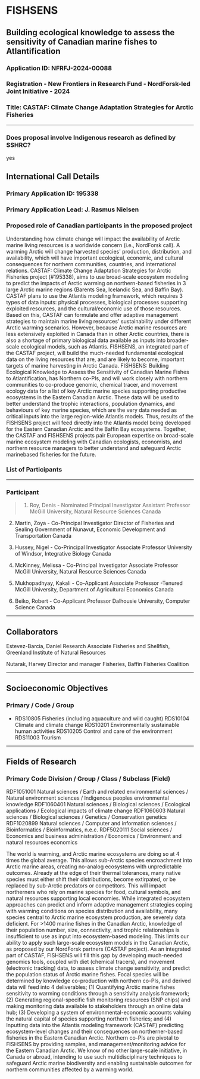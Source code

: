 # FISHSENS
## Building ecological knowledge to assess the sensitivity of Canadian marine fishes to Atlantification

### Application ID: NFRFJ-2024-00088
### Registration - New Frontiers in Research Fund - NordForsk-led Joint Initiative - 2024
### Title: CASTAF: Climate Change Adaptation Strategies for Arctic Fisheries
***
### Does proposal involve Indigenous research as defined by SSHRC?
yes

## International Call Details

### Primary Application ID: 195338
### Primary Application Lead: J. Rasmus Nielsen
### Proposed role of Canadian participants in the proposed project
Understanding how climate change will impact the availability of Arctic marine living resources is a worldwide
concern (i.e., NordForsk call). A warming Arctic will change harvested species' production, distribution, and
availability, which will have important ecological, economic, and cultural consequences for northern
communities, countries, and international relations. CASTAF: Climate Change Adaptation Strategies for Arctic
Fisheries project (#195338), aims to use broad-scale ecosystem modeling to predict the impacts of Arctic
warming on northern-based fisheries in 3 large Arctic marine regions (Barents Sea, Icelandic Sea, and Baffin
Bay). CASTAF plans to use the Atlantis modeling framework, which requires 3 types of data inputs: physical
processes, biological processes supporting exploited resources, and the cultural/economic use of those
resources. Based on this, CASTAF can formulate and offer adaptive management strategies to maintain marine
living resources' sustainability under different Arctic warming scenarios. However, because Arctic marine
resources are less extensively exploited in Canada than in other Arctic countries, there is also a shortage of
primary biological data available as inputs into broader-scale ecological models, such as Atlantis. FISHSENS, an
integrated part of the CASTAF project, will build the much-needed fundamental ecological data on the living
resources that are, and are likely to become, important targets of marine harvesting in Arctic Canada.
FISHSENS: Building Ecological Knowledge to Assess the Sensitivity of Canadian Marine Fishes to Atlantification,
has Northern co-PIs, and will work closely with northern communities to co-produce genomic, chemical tracer,
and movement ecology data for a list of key Arctic marine species supporting productive ecosystems in the
Eastern Canadian Arctic. These data will be used to better understand the trophic interactions, population
dynamics, and behaviours of key marine species, which are the very data needed as critical inputs into the
large region-wide Atlantis models. Thus, results of the FISHSENS project will feed directly into the Atlantis
model being developed for the Eastern Canadian Arctic and the Baffin Bay ecosystems. Together, the CASTAF
and FISHSENS projects pair European expertise on broad-scale marine ecosystem modeling with Canadian
ecologists, economists, and northern resource managers to better understand and safeguard Arctic marinebased
fisheries for the future.

### List of Participants
***
### Participant
>1. Roy, Denis - Nominated Principal Investigator
>Assistant Professor
>McGill University, Natural Resource Sciences
>Canada 

2. Martin, Zoya - Co-Principal Investigator
Director of Fisheries and Sealing
Government of Nunavut, Economic Development and
Transportation
Canada

3. Hussey, Nigel - Co-Principal Investigator
Associate Professor
University of Windsor, Integrative Biology
Canada

4. McKinney, Melissa - Co-Principal Investigator
Associate Professor
McGill University, Natural Resource Sciences
Canada

5. Mukhopadhyay, Kakali - Co-Applicant
Associate Professor -Tenured
McGill University, Department of Agricultural
Economics
Canada

6. Beiko, Robert - Co-Applicant
Professor
Dalhousie University, Computer Science
Canada
***
## Collaborators
Estevez-Barcia, Daniel 
Research Associate 
Fisheries and Shellfish, 
Greenland Institute of Natural Resources

Nutarak, Harvey 
Director and manager 
Fisheries, 
Baffin Fisheries Coalition
***
## Socioeconomic Objectives
### Primary / Code / Group
*  RDS10805 Fisheries (including aquaculture and wild caught)
   RDS10104 Climate and climate change
   RDS10201 Environmentally sustainable human activities
   RDS10205 Control and care of the environment
   RDS11003 Tourism
***
## Fields of Research
### Primary Code Division / Group / Class / Subclass (Field)
RDF1051001 Natural sciences / Earth and related environmental sciences / Natural environment
sciences / Indigenous peoples environmental knowledge
RDF1060401 Natural sciences / Biological sciences / Ecological applications / Ecological
impacts of climate change
RDF1060603 Natural sciences / Biological sciences / Genetics / Conservation genetics
RDF1020899 Natural sciences / Computer and information sciences / Bioinformatics /
Bioinformatics, n.e.c.
RDF5020111 Social sciences / Economics and business administration / Economics /
Environment and natural resources economics

The world is warming, and Arctic marine ecosystems are doing so at 4 times the global average. This allows sub-Arctic species encroachment into Arctic marine areas, creating no-analog ecosystems with unpredictable outcomes. Already at the edge of their thermal tolerances, many native species must either shift their distributions, become extirpated, or be replaced by sub-Arctic predators or competitors. This will impact northerners who rely on marine species for food, cultural symbols, and natural resources supporting local economies. While integrated ecosystem approaches can predict and inform adaptive management strategies coping with warming conditions on species distribution and availability, many species central to Arctic marine ecosystem production, are severely data deficient. For >1400 marine fishes in the Canadian Arctic, knowledge of their population number, size, connectivity, and trophic relationships is insufficient to use as input into ecosystem-based modeling. This limits our ability to apply such large-scale ecosystem models in the Canadian Arctic, as proposed by our NordForsk partners (CASTAF project). As an integrated part of CASTAF, FISHSENS will fill this gap by developing much-needed genomics tools, coupled with diet (chemical tracers), and movement (electronic tracking) data, to assess climate change sensitivity, and predict the population status of Arctic marine fishes. Focal species will be determined by knowledge co-production with northern co-PIs, and derived data will feed into 4 deliverables; (1) Quantifying Arctic marine fishes sensitivity to warming conditions through a sensitivity analysis framework; (2) Generating regional-specific fish monitoring resources (SNP chips) and making monitoring data available to stakeholders through an online data hub; (3) Developing a system of environmental-economic accounts valuing the natural capital of species supporting northern fisheries; and (4) Inputting data into the Atlantis modeling framework (CASTAF) predicting ecosystem-level changes and their consequences on northerner-based fisheries in the Eastern Canadian Arctic. Northern co-PIs are pivotal to FISHSENS by providing samples, and management/monitoring advice for the Eastern Canadian Arctic. We know of no other large-scale initiative, in Canada or abroad, intending to use such multidisciplinary techniques to safeguard Arctic marine biodiversity and enabling sustainable outcomes for northern communities affected by a warming world.
